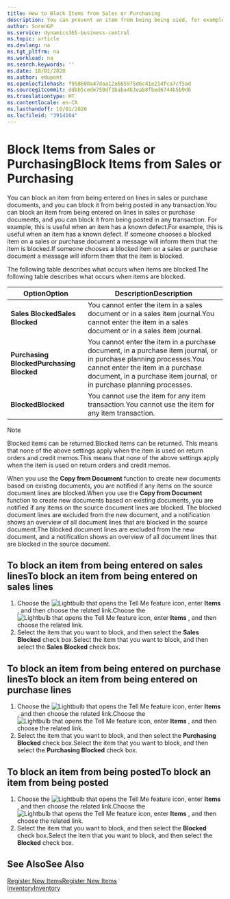 ```yaml
---
title: How to Block Items from Sales or Purchasing
description: You can prevent an item from being being used, for example, on sales or purchase documents.
author: SorenGP
ms.service: dynamics365-business-central
ms.topic: article
ms.devlang: na
ms.tgt_pltfrm: na
ms.workload: na
ms.search.keywords: ''
ms.date: 10/01/2020
ms.author: edupont
ms.openlocfilehash: f958600a47daa12a665975d6c41e214fca7cf5ad
ms.sourcegitcommit: ddbb5cede750df1baba4b3eab8fbed6744b5b9d6
ms.translationtype: HT
ms.contentlocale: en-CA
ms.lasthandoff: 10/01/2020
ms.locfileid: "3914104"
---
```

# <a name="block-items-from-sales-or-purchasing"></a><span data-ttu-id="3ad3d-103">Block Items from Sales or Purchasing</span><span class="sxs-lookup"><span data-stu-id="3ad3d-103">Block Items from Sales or Purchasing</span></span>
<span data-ttu-id="3ad3d-104">You can block an item from being entered on lines in sales or purchase documents, and you can block it from being posted in any transaction.</span><span class="sxs-lookup"><span data-stu-id="3ad3d-104">You can block an item from being entered on lines in sales or purchase documents, and you can block it from being posted in any transaction.</span></span> <span data-ttu-id="3ad3d-105">For example, this is useful when an item has a known defect.</span><span class="sxs-lookup"><span data-stu-id="3ad3d-105">For example, this is useful when an item has a known defect.</span></span> <span data-ttu-id="3ad3d-106">If someone chooses a blocked item on a sales or purchase document a message will inform them that the item is blocked.</span><span class="sxs-lookup"><span data-stu-id="3ad3d-106">If someone chooses a blocked item on a sales or purchase document a message will inform them that the item is blocked.</span></span>

<span data-ttu-id="3ad3d-107">The following table describes what occurs when items are blocked.</span><span class="sxs-lookup"><span data-stu-id="3ad3d-107">The following table describes what occurs when items are blocked.</span></span>  

|<span data-ttu-id="3ad3d-108">Option</span><span class="sxs-lookup"><span data-stu-id="3ad3d-108">Option</span></span>|<span data-ttu-id="3ad3d-109">Description</span><span class="sxs-lookup"><span data-stu-id="3ad3d-109">Description</span></span>|  
|--------------------|------------|  
|<span data-ttu-id="3ad3d-110">**Sales Blocked**</span><span class="sxs-lookup"><span data-stu-id="3ad3d-110">**Sales Blocked**</span></span>|<span data-ttu-id="3ad3d-111">You cannot enter the item in a sales document or in a sales item journal.</span><span class="sxs-lookup"><span data-stu-id="3ad3d-111">You cannot enter the item in a sales document or in a sales item journal.</span></span>|  
|<span data-ttu-id="3ad3d-112">**Purchasing Blocked**</span><span class="sxs-lookup"><span data-stu-id="3ad3d-112">**Purchasing Blocked**</span></span>|<span data-ttu-id="3ad3d-113">You cannot enter the item in a purchase document, in a purchase item journal, or in purchase planning processes.</span><span class="sxs-lookup"><span data-stu-id="3ad3d-113">You cannot enter the item in a purchase document, in a purchase item journal, or in purchase planning processes.</span></span>|  
|<span data-ttu-id="3ad3d-114">**Blocked**</span><span class="sxs-lookup"><span data-stu-id="3ad3d-114">**Blocked**</span></span>|<span data-ttu-id="3ad3d-115">You cannot use the item for any item transaction.</span><span class="sxs-lookup"><span data-stu-id="3ad3d-115">You cannot use the item for any item transaction.</span></span>|  

> [!NOTE]
> <span data-ttu-id="3ad3d-116">Blocked items can be returned.</span><span class="sxs-lookup"><span data-stu-id="3ad3d-116">Blocked items can be returned.</span></span> <span data-ttu-id="3ad3d-117">This means that none of the above settings apply when the item is used on return orders and credit memos.</span><span class="sxs-lookup"><span data-stu-id="3ad3d-117">This means that none of the above settings apply when the item is used on return orders and credit memos.</span></span>

<span data-ttu-id="3ad3d-118">When you use the **Copy from Document** function to create new documents based on existing documents, you are notified if any items on the source document lines are blocked.</span><span class="sxs-lookup"><span data-stu-id="3ad3d-118">When you use the **Copy from Document** function to create new documents based on existing documents, you are notified if any items on the source document lines are blocked.</span></span> <span data-ttu-id="3ad3d-119">The blocked document lines are excluded from the new document, and a notification shows an overview of all document lines that are blocked in the source document.</span><span class="sxs-lookup"><span data-stu-id="3ad3d-119">The blocked document lines are excluded from the new document, and a notification shows an overview of all document lines that are blocked in the source document.</span></span>

## <a name="to-block-an-item-from-being-entered-on-sales-lines"></a><span data-ttu-id="3ad3d-120">To block an item from being entered on sales lines</span><span class="sxs-lookup"><span data-stu-id="3ad3d-120">To block an item from being entered on sales lines</span></span>  
1.  <span data-ttu-id="3ad3d-121">Choose the ![Lightbulb that opens the Tell Me feature](media/ui-search/search_small.png "Tell me what you want to do") icon, enter **Items** , and then choose the related link.</span><span class="sxs-lookup"><span data-stu-id="3ad3d-121">Choose the ![Lightbulb that opens the Tell Me feature](media/ui-search/search_small.png "Tell me what you want to do") icon, enter **Items** , and then choose the related link.</span></span>  
2.  <span data-ttu-id="3ad3d-122">Select the item that you want to block, and then select the **Sales Blocked** check box.</span><span class="sxs-lookup"><span data-stu-id="3ad3d-122">Select the item that you want to block, and then select the **Sales Blocked** check box.</span></span>  

## <a name="to-block-an-item-from-being-entered-on-purchase-lines"></a><span data-ttu-id="3ad3d-123">To block an item from being entered on purchase lines</span><span class="sxs-lookup"><span data-stu-id="3ad3d-123">To block an item from being entered on purchase lines</span></span>  
1.  <span data-ttu-id="3ad3d-124">Choose the ![Lightbulb that opens the Tell Me feature](media/ui-search/search_small.png "Tell me what you want to do") icon, enter **Items** , and then choose the related link.</span><span class="sxs-lookup"><span data-stu-id="3ad3d-124">Choose the ![Lightbulb that opens the Tell Me feature](media/ui-search/search_small.png "Tell me what you want to do") icon, enter **Items** , and then choose the related link.</span></span>  
2.  <span data-ttu-id="3ad3d-125">Select the item that you want to block, and then select the **Purchasing Blocked** check box.</span><span class="sxs-lookup"><span data-stu-id="3ad3d-125">Select the item that you want to block, and then select the **Purchasing Blocked** check box.</span></span>  

## <a name="to-block-an-item-from-being-posted"></a><span data-ttu-id="3ad3d-126">To block an item from being posted</span><span class="sxs-lookup"><span data-stu-id="3ad3d-126">To block an item from being posted</span></span>
1. <span data-ttu-id="3ad3d-127">Choose the ![Lightbulb that opens the Tell Me feature](media/ui-search/search_small.png "Tell me what you want to do") icon, enter **Items** , and then choose the related link.</span><span class="sxs-lookup"><span data-stu-id="3ad3d-127">Choose the ![Lightbulb that opens the Tell Me feature](media/ui-search/search_small.png "Tell me what you want to do") icon, enter **Items** , and then choose the related link.</span></span>
2. <span data-ttu-id="3ad3d-128">Select the item that you want to block, and then select the **Blocked** check box.</span><span class="sxs-lookup"><span data-stu-id="3ad3d-128">Select the item that you want to block, and then select the **Blocked** check box.</span></span>

## <a name="see-also"></a><span data-ttu-id="3ad3d-129">See Also</span><span class="sxs-lookup"><span data-stu-id="3ad3d-129">See Also</span></span>  
[<span data-ttu-id="3ad3d-130">Register New Items</span><span class="sxs-lookup"><span data-stu-id="3ad3d-130">Register New Items</span></span>](inventory-how-register-new-items.md)  
[<span data-ttu-id="3ad3d-131">Inventory</span><span class="sxs-lookup"><span data-stu-id="3ad3d-131">Inventory</span></span>](inventory-manage-inventory.md)  
